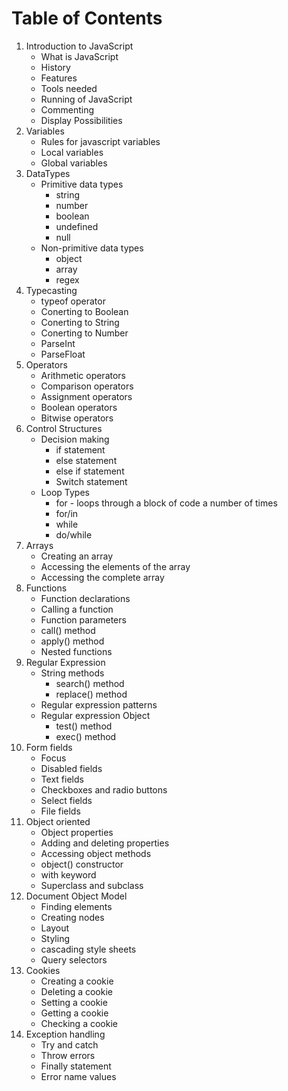 # Table of Contents
1. Introduction to JavaScript
	* What is JavaScript
	* History
	* Features
	* Tools needed
	* Running of JavaScript
	* Commenting
	* Display Possibilities
2. Variables
	* Rules for javascript variables
	* Local variables
	* Global variables
3. DataTypes
	* Primitive data types
		- string
		- number
		- boolean
		- undefined
		- null
	* Non-primitive data types
		- object
		- array
		- regex
4. Typecasting
	* typeof operator
	* Conerting to Boolean
	* Conerting to String
	* Conerting to Number
	* ParseInt
	* ParseFloat
5. Operators
	* Arithmetic operators
	* Comparison operators
	* Assignment operators 
	* Boolean operators
	* Bitwise operators 
6. Control Structures
	* Decision making
		- if statement 
		- else statement
		- else if statement 
		- Switch statement
	* Loop Types
		- for - loops through a block of code a number of times
		- for/in
		- while
		- do/while
7. Arrays
	* Creating an array
	* Accessing the elements of the array
	* Accessing the complete array
8. Functions
	* Function declarations
	* Calling a function
	* Function parameters
	* call() method
	* apply() method
	* Nested functions
9. Regular Expression
	* String methods
		- search() method
		- replace() method
	* Regular expression patterns
	* Regular expression Object
		- test() method
		- exec() method
10. Form fields
	* Focus
	* Disabled fields
	* Text fields
	* Checkboxes and radio buttons
	* Select fields
	* File fields
11. Object oriented	
	* Object properties
	* Adding and deleting properties
	* Accessing object methods
	* object() constructor
	* with keyword
	* Superclass and subclass
12. Document Object Model
	* Finding elements
	* Creating nodes
	* Layout
	* Styling
	* cascading style sheets
	* Query selectors
13. Cookies
	* Creating a cookie
	* Deleting a cookie
	* Setting a cookie
	* Getting a cookie
	* Checking a cookie
14. Exception handling
	* Try and catch
	* Throw errors
	* Finally statement
	* Error name values



	

